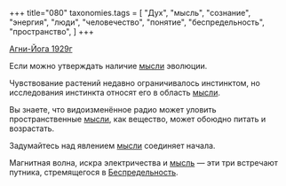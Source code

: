 +++
title="080"
taxonomies.tags = [
 "Дух",
 "мысль",
 "сознание",
 "энергия",
 "люди",
 "человечество",
 "понятие",
 "беспредельность",
 "пространство",
]
+++

[Агни-Йога 1929г](/agni/1929)

Если можно утверждать наличие [мысли](/tags/сознание) эволюции.   

Чувствование растений недавно ограничивалось инстинктом, но исследования инстинкта относят его в область [мысли](/tags/Дух).   

Вы знаете, что видоизменённое радио может уловить пространственные [мысли](/tags/мысль), как вещество, может обоюдно питать и возрастать.   

Задумайтесь над явлением [мысли](/tags/беспредельность) соединяет начала.   

Магнитная волна, искра электричества и [мысль](/tags/мысль) — эти три встречают путника, стремящегося в [Беспредельность](/tags/беспредельность).